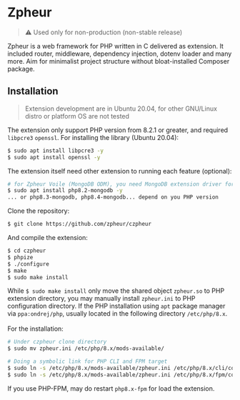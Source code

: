 # Zpheur
> ⚠️ Used only for non-production (non-stable release)
 
Zpheur is a web framework for PHP written in C delivered as extension. It included router, middleware, dependency injection, dotenv loader and many more. Aim for minimalist project structure without bloat-installed Composer package.

## Installation
> Extension development are in Ubuntu 20.04, for other GNU/Linux distro or platform OS are not tested

The extension only support PHP version from 8.2.1 or greater, and required ```libpcre3``` ```openssl```. For installing the library (Ubuntu 20.04):
```bash
$ sudo apt install libpcre3 -y
$ sudo apt install openssl -y
```
The extension itself need other extension to running each feature (optional):
```bash
# for Zpheur Voile (MongoDB ODM), you need MongoDB extension driver for PHP
$ sudo apt install php8.2-mongodb -y
... or php8.3-mongodb, php8.4-mongodb... depend on you PHP version
```
Clone the repository:
```bash
$ git clone https://github.com/zpheur/czpheur
```
And compile the extension:
```bash
$ cd czpheur
$ phpize
$ ./configure
$ make
$ sudo make install
```
While ```$ sudo make install``` only move the shared object ```zpheur.so``` to PHP extension directory, you may manually install ```zpheur.ini``` to PHP configuration directory. If the PHP installation using ```apt``` package manager via ```ppa:ondrej/php```, usually located in the following directory ```/etc/php/8.x```.\
\
For the installation:
```bash
# Under czpheur clone directory
$ sudo mv zpheur.ini /etc/php/8.x/mods-available/

# Doing a symbolic link for PHP CLI and FPM target
$ sudo ln -s /etc/php/8.x/mods-available/zpheur.ini /etc/php/8.x/cli/conf.d/22-zpheur.ini
$ sudo ln -s /etc/php/8.x/mods-available/zpheur.ini /etc/php/8.x/fpm/conf.d/22-zpheur.ini
```
If you use PHP-FPM, may do restart ```php8.x-fpm``` for load the extension.